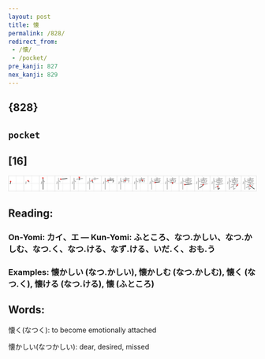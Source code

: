```yaml
---
layout: post
title: 懐
permalink: /828/
redirect_from:
 - /懐/
 - /pocket/
pre_kanji: 827
nex_kanji: 829
---
```


## {828}

## `pocket`

## [16]

<div class="stroke"><img src="../images/E68790.png" /></div>

## Reading:

### On-Yomi: カイ、エ &mdash; Kun-Yomi: ふところ、なつ.かしい、なつ.かしむ、なつ.く、なつ.ける、なず.ける、いだ.く、おも.う

### Examples: 懐かしい (なつ.かしい), 懐かしむ (なつ.かしむ), 懐く (なつ.く), 懐ける (なつ.ける), 懐 (ふところ)

## Words:

懐く(なつく): to become emotionally attached

懐かしい(なつかしい): dear, desired, missed
